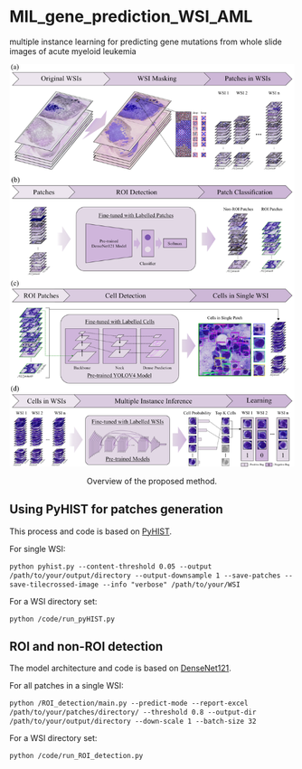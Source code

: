 # MIL_gene_prediction_WSI_AML
multiple instance learning for predicting gene mutations from whole slide images of acute myeloid leukemia

![The idea](./figs/Final_method.png) 

<p align="center">
 Overview of the proposed method.</center>
</p>

 ## Using PyHIST for patches generation

 This process and code is based on [PyHIST](https://github.com/manuel-munoz-aguirre/PyHIST).

For single WSI:
    
    python pyhist.py --content-threshold 0.05 --output /path/to/your/output/directory --output-downsample 1 --save-patches --save-tilecrossed-image --info "verbose" /path/to/your/WSI

For a WSI directory set:

    python /code/run_pyHIST.py

## ROI and non-ROI detection

The model architecture and code is based on [DenseNet121](https://doi.org/10.5281/zenodo.6373429).

For all patches in a single WSI:
    
    python /ROI_detection/main.py --predict-mode --report-excel /path/to/your/patches/directory/ --threshold 0.8 --output-dir /path/to/your/output/directory --down-scale 1 --batch-size 32

For a WSI directory set:

    python /code/run_ROI_detection.py
